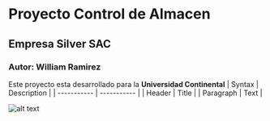 # Proyecto Control de Almacen
## Empresa Silver SAC
### Autor: William Ramirez
Este proyecto esta desarrollado para la **Universidad Continental** 
| Syntax | Description |
| ----------- | ----------- |
| Header | Title |
| Paragraph | Text |

![alt text](image.jpg)
